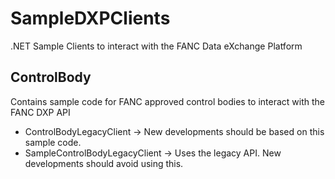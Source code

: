 # SampleDXPClients
.NET Sample Clients to interact with the FANC Data eXchange Platform

## ControlBody

Contains sample code for FANC approved control bodies to interact with the FANC DXP API

- ControlBodyLegacyClient -> New developments should be based on this sample code.
- SampleControlBodyLegacyClient -> Uses the legacy API. New developments should avoid using this.
